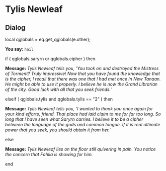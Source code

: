 # Tylis Newleaf


## Dialog

local qglobals = eq.get_qglobals(e.other);


**You say:** `hail`





if ( qglobals.saryrn or qglobals.cipher ) then



**Message:** <span class="text-warning">*Tylis Newleaf tells you, 'You took on and destroyed the Mistress of Torment? Truly impressive! Now that you have found the knowledge that is the cipher, I recall that there was one that I had met once in New Tanaan. He might be able to use it properly. I believe he is now the Grand Librarian of the city.  Good luck with all that you seek friends.'*</span>






elseif ( qglobals.tylis and qglobals.tylis == "2" ) then



**Message:** <span class="text-warning">*Tylis Newleaf tells you, 'I wanted to thank you once again for your kind efforts, friend. That place had laid claim to me for far too long. So long that I have seen what Saryrn carries. I believe it to be a cipher between the language of the gods and common tongue. If it is real ultimate power that you seek, you should obtain it from her.'*</span>






else



**Message:** <span class="text-warning">*Tylis Newleaf lies on the floor still quivering in pain.  You notice the concern that Fahlia is showing for him.*</span>

end
